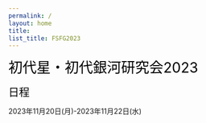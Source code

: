 ```yaml
---
permalink: /
layout: home
title: 
list_title: FSFG2023
---
```


<span style="font-size: 200%; color: black;">初代星・初代銀河研究会2023 </span> 

<span style="font-size: 150%; color: black;">日程 </span> 

2023年11月20日(月)-2023年11月22日(水)
